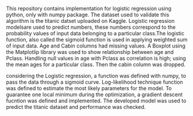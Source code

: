 This repository contains implementation for logistic regression using python, only with numpy package. 
The dataset used to validate this algorithm is the titanic datset uploaded on Kaggle. 
Logistic regression modelsare used to predict numbers, these numbers correspond to the probability values of input data belonging to a particular class.The logistic function, also called the sigmoid function is used in applying weighted sum of input data. 
Age and Cabin columns had missing values. A Boxplot using the Matplotlip library was used to show relationship between age and Pclass. Handling null values in age with Pclass as correlation is high; using the mean ages for a particular class. Then the cabin column was dropped.

considering the Logistic regression, a function was defined with numpy, to pass the data through a sigmoid curve. Log-likelihood technique function was defined to estimate the most likely parameters for the model. To guarantee one local minimum during the optimization, a gradient descent fucntion was defined and implemented. 
The developed model was used to predict the titanic dataset and performance was checked.
